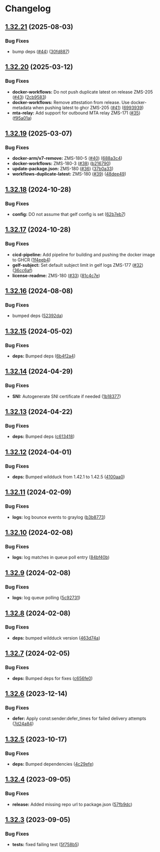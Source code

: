 # Changelog

## [1.32.21](https://github.com/zone-eu/zonemta-wildduck/compare/v1.32.20...v1.32.21) (2025-08-03)


### Bug Fixes

* bump deps ([#44](https://github.com/zone-eu/zonemta-wildduck/issues/44)) ([30fd887](https://github.com/zone-eu/zonemta-wildduck/commit/30fd887adb0d72e02e946d8d8c33991d08d4940a))

## [1.32.20](https://github.com/zone-eu/zonemta-wildduck/compare/v1.32.19...v1.32.20) (2025-03-12)


### Bug Fixes

* **docker-workflows:** Do not push duplicate latest on release ZMS-205 ([#43](https://github.com/zone-eu/zonemta-wildduck/issues/43)) ([2cb9583](https://github.com/zone-eu/zonemta-wildduck/commit/2cb9583114666ad555d7b650368e8b5560bfc482))
* **docker-workflows:** Remove attestation from release. Use docker-metadata when pushing latest to ghcr ZMS-205 ([#41](https://github.com/zone-eu/zonemta-wildduck/issues/41)) ([6993939](https://github.com/zone-eu/zonemta-wildduck/commit/6993939b3ff8ce675fd56ffa170084a47503c064))
* **mta-relay:** Add support for outbound MTA relay ZMS-171 ([#35](https://github.com/zone-eu/zonemta-wildduck/issues/35)) ([f95a01a](https://github.com/zone-eu/zonemta-wildduck/commit/f95a01a10c3ba8dbb53552ba2358f0555493e779))

## [1.32.19](https://github.com/zone-eu/zonemta-wildduck/compare/v1.32.18...v1.32.19) (2025-03-07)


### Bug Fixes

* **docker-arm/v7-remove:** ZMS-180-5 ([#40](https://github.com/zone-eu/zonemta-wildduck/issues/40)) ([688a3c4](https://github.com/zone-eu/zonemta-wildduck/commit/688a3c491e92bf1dbf61807c95483e14be2c530f))
* **docker-workflows:** ZMS-180-3 ([#38](https://github.com/zone-eu/zonemta-wildduck/issues/38)) ([b216790](https://github.com/zone-eu/zonemta-wildduck/commit/b216790007258b1a9be3d7e0e7d91703436d0a14))
* **update-package.json:** ZMS-180 ([#36](https://github.com/zone-eu/zonemta-wildduck/issues/36)) ([37b0a33](https://github.com/zone-eu/zonemta-wildduck/commit/37b0a33087007d289e093472888f9b180bbdcd01))
* **workflows-duplicate-latest:** ZMS-180 ([#39](https://github.com/zone-eu/zonemta-wildduck/issues/39)) ([48dee49](https://github.com/zone-eu/zonemta-wildduck/commit/48dee49188348b19a0103dd5fbc0022ac6b11589))

## [1.32.18](https://github.com/nodemailer/zonemta-wildduck/compare/v1.32.17...v1.32.18) (2024-10-28)


### Bug Fixes

* **config:** DO not assume that gelf config is set ([62b7eb7](https://github.com/nodemailer/zonemta-wildduck/commit/62b7eb79efe0c2d43fcdf82ea3e24c56d82f6a3f))

## [1.32.17](https://github.com/nodemailer/zonemta-wildduck/compare/v1.32.16...v1.32.17) (2024-10-28)


### Bug Fixes

* **cicd-pipeline:** Add pipeline for building and pushing the docker image to GHCR ([1f4eeb4](https://github.com/nodemailer/zonemta-wildduck/commit/1f4eeb438249fbdaaed8cf17e87fe5ab3f777f56))
* **gelf-subject:** Set default subject limit in gelf logs ZMS-177 ([#32](https://github.com/nodemailer/zonemta-wildduck/issues/32)) ([36cc6af](https://github.com/nodemailer/zonemta-wildduck/commit/36cc6af74d3e63fb74d927a48141813b53de71a2))
* **license-readme:** ZMS-180 ([#33](https://github.com/nodemailer/zonemta-wildduck/issues/33)) ([81c4c7e](https://github.com/nodemailer/zonemta-wildduck/commit/81c4c7e70e568aa6d4cdf496cdcd534d648ab3a2))

## [1.32.16](https://github.com/nodemailer/zonemta-wildduck/compare/v1.32.15...v1.32.16) (2024-08-08)


### Bug Fixes

* bumped deps ([52392da](https://github.com/nodemailer/zonemta-wildduck/commit/52392dab2700769bc72110fd07b6f2716ece7807))

## [1.32.15](https://github.com/nodemailer/zonemta-wildduck/compare/v1.32.14...v1.32.15) (2024-05-02)


### Bug Fixes

* **deps:** Bumped deps ([6b4f2a4](https://github.com/nodemailer/zonemta-wildduck/commit/6b4f2a4869f02cd58149f3d6b3aa4962442c953a))

## [1.32.14](https://github.com/nodemailer/zonemta-wildduck/compare/v1.32.13...v1.32.14) (2024-04-29)


### Bug Fixes

* **SNI:** Autogenerate SNI certificate if needed ([1b18377](https://github.com/nodemailer/zonemta-wildduck/commit/1b183773fb7b1785ce5edbe3cb064e3b01d60679))

## [1.32.13](https://github.com/nodemailer/zonemta-wildduck/compare/v1.32.12...v1.32.13) (2024-04-22)


### Bug Fixes

* **deps:** Bumped deps ([c613418](https://github.com/nodemailer/zonemta-wildduck/commit/c61341828f36ffac324e2626896dca7cc81b42dd))

## [1.32.12](https://github.com/nodemailer/zonemta-wildduck/compare/v1.32.11...v1.32.12) (2024-04-01)


### Bug Fixes

* **deps:** Bumped wildduck from 1.42.1 to 1.42.5 ([4100aa0](https://github.com/nodemailer/zonemta-wildduck/commit/4100aa05286c368528373cb90694768260116302))

## [1.32.11](https://github.com/nodemailer/zonemta-wildduck/compare/v1.32.10...v1.32.11) (2024-02-09)


### Bug Fixes

* **logs:** log bounce events to graylog ([b3b8773](https://github.com/nodemailer/zonemta-wildduck/commit/b3b8773584eb58482c00b9355ae4664a53bb583e))

## [1.32.10](https://github.com/nodemailer/zonemta-wildduck/compare/v1.32.9...v1.32.10) (2024-02-08)


### Bug Fixes

* **logs:** log matches in queue poll entry ([84bf40b](https://github.com/nodemailer/zonemta-wildduck/commit/84bf40b9df26b6aad237f62c529198861cdd0937))

## [1.32.9](https://github.com/nodemailer/zonemta-wildduck/compare/v1.32.8...v1.32.9) (2024-02-08)


### Bug Fixes

* **logs:** log queue polling ([5c92731](https://github.com/nodemailer/zonemta-wildduck/commit/5c9273164189ea66c0bd67add7eccdf439883258))

## [1.32.8](https://github.com/nodemailer/zonemta-wildduck/compare/v1.32.7...v1.32.8) (2024-02-08)


### Bug Fixes

* **deps:** bumped wildduck version ([463d74a](https://github.com/nodemailer/zonemta-wildduck/commit/463d74ad6edc25d06d9d1a58d2108dc44e8f6f10))

## [1.32.7](https://github.com/nodemailer/zonemta-wildduck/compare/v1.32.6...v1.32.7) (2024-02-05)


### Bug Fixes

* **deps:** Bumped deps for fixes ([c656fe0](https://github.com/nodemailer/zonemta-wildduck/commit/c656fe0b87525cca5a808f4c2e45cf9af55eed32))

## [1.32.6](https://github.com/nodemailer/zonemta-wildduck/compare/v1.32.5...v1.32.6) (2023-12-14)


### Bug Fixes

* **defer:** Apply const:sender:defer_times for failed delivery attempts ([7d24a84](https://github.com/nodemailer/zonemta-wildduck/commit/7d24a84869309920b71a0df7a0ab34f684c3b75c))

## [1.32.5](https://github.com/nodemailer/zonemta-wildduck/compare/v1.32.4...v1.32.5) (2023-10-17)


### Bug Fixes

* **deps:** Bumped dependencies ([4c29efe](https://github.com/nodemailer/zonemta-wildduck/commit/4c29efefd1f41a8f639cb55cddf5525d33aaf0a4))

## [1.32.4](https://github.com/nodemailer/zonemta-wildduck/compare/v1.32.3...v1.32.4) (2023-09-05)


### Bug Fixes

* **release:** Added missing repo url to package.json ([57fb9dc](https://github.com/nodemailer/zonemta-wildduck/commit/57fb9dcbbb14bf81627eb2c3acc11e83cfe6e55a))

## [1.32.3](https://github.com/nodemailer/zonemta-wildduck/compare/v1.32.2...v1.32.3) (2023-09-05)


### Bug Fixes

* **tests:** fixed failing test ([5f758b5](https://github.com/nodemailer/zonemta-wildduck/commit/5f758b5c4bd3187c9cb7fbbe7ff7c9db67cae999))
